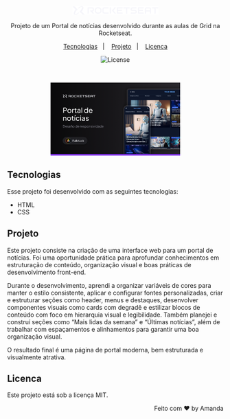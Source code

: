 <p align="center">
  <img alt="Logo - Rocketseat" src=".github/logo.png" width="200px" />
</p>

<p align="center">
  Projeto de um Portal de notícias desenvolvido durante as aulas de Grid na Rocketseat.
</p>

<p align="center">
  <a href="#tecnologias">Tecnologias</a>&nbsp;&nbsp;&nbsp;|&nbsp;&nbsp;&nbsp;
  <a href="#projeto">Projeto</a>&nbsp;&nbsp;&nbsp;|&nbsp;&nbsp;&nbsp;
  <a href="#licenca">Licenca</a>
</p>

<p align="center">
  <img alt="License" src="https://img.shields.io/static/v1?label=license&message=MIT&color=0F172A&labelColor=1D4ED8" />
</p>

<br>

<p align="center">
  <img alt="Preview do projeto desenvolvido." src=".github/preview.png" width="60%" />
</p>

## Tecnologias

Esse projeto foi desenvolvido com as seguintes tecnologias:

- HTML  
- CSS

## Projeto

Este projeto consiste na criação de uma interface web para um portal de notícias. Foi uma oportunidade prática para aprofundar conhecimentos em estruturação de conteúdo, organização visual e boas práticas de desenvolvimento front-end.

Durante o desenvolvimento, aprendi a organizar variáveis de cores para manter o estilo consistente, aplicar e configurar fontes personalizadas, criar e estruturar seções como header, menus e destaques, desenvolver componentes visuais como cards com degradê e estilizar blocos de conteúdo com foco em hierarquia visual e legibilidade. Também planejei e construí seções como “Mais lidas da semana” e “Últimas notícias”, além de trabalhar com espaçamentos e alinhamentos para garantir uma boa organização visual.

O resultado final é uma página de portal moderna, bem estruturada e visualmente atrativa.

## Licenca

Este projeto está sob a licença MIT.



<p align="right"> Feito com ♥ by Amanda</p>
